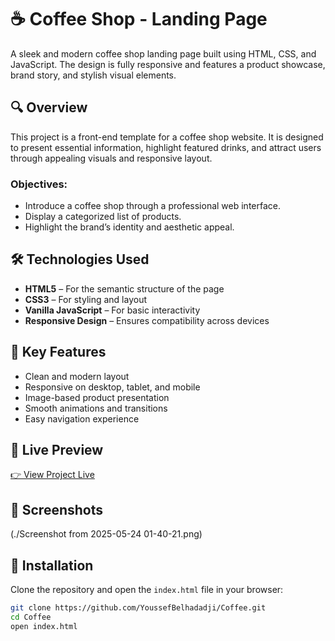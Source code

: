 # ☕ Coffee Shop - Landing Page

A sleek and modern coffee shop landing page built using HTML, CSS, and JavaScript. The design is fully responsive and features a product showcase, brand story, and stylish visual elements.

## 🔍 Overview

This project is a front-end template for a coffee shop website. It is designed to present essential information, highlight featured drinks, and attract users through appealing visuals and responsive layout.

### Objectives:
- Introduce a coffee shop through a professional web interface.
- Display a categorized list of products.
- Highlight the brand’s identity and aesthetic appeal.

## 🛠️ Technologies Used

- **HTML5** – For the semantic structure of the page  
- **CSS3** – For styling and layout  
- **Vanilla JavaScript** – For basic interactivity  
- **Responsive Design** – Ensures compatibility across devices

## 🎯 Key Features

- Clean and modern layout  
- Responsive on desktop, tablet, and mobile  
- Image-based product presentation  
- Smooth animations and transitions  
- Easy navigation experience

## 🔗 Live Preview

[👉 View Project Live](https://youssefbelhadadji.github.io/Coffee/)

## 📸 Screenshots

(./Screenshot from 2025-05-24 01-40-21.png)


## 🚀 Installation

Clone the repository and open the `index.html` file in your browser:

```bash
git clone https://github.com/YoussefBelhadadji/Coffee.git
cd Coffee
open index.html
